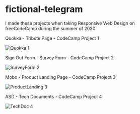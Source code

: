 # fictional-telegram

I made these projects when taking Responsive Web Design on freeCodeCamp during the summer of 2020.


Quokka - Tribute Page - CodeCamp Project 1

![Quokka 1](https://user-images.githubusercontent.com/69643040/130157811-9a75fe48-4758-4f8a-af38-88849b629f13.JPG)

Sign Out Form - Survey Form - CodeCamp Project 2

![SurveyForm 2](https://user-images.githubusercontent.com/69643040/130157812-ba893ad4-ec30-4193-9187-9c4938407423.JPG)

Mobo - Product Landing Page - CodeCamp Project 3

![ProductLanding 3](https://user-images.githubusercontent.com/69643040/130157810-92afcb7b-c86b-4ef4-a5df-84d04fccacdf.JPG)

ASD - Tech Documents - CodeCamp Project 4

![TechDoc 4](https://user-images.githubusercontent.com/69643040/130157815-9b07168f-af29-4369-87de-1011a6aa7349.JPG)

